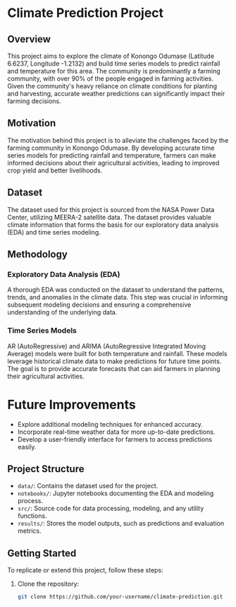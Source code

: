 # Climate Prediction Project

## Overview

This project aims to explore the climate of Konongo Odumase (Latitude 6.6237, Longitude -1.2132) and build time series models to predict rainfall and temperature for this area. The community is predominantly a farming community, with over 90% of the people engaged in farming activities. Given the community's heavy reliance on climate conditions for planting and harvesting, accurate weather predictions can significantly impact their farming decisions.

## Motivation

The motivation behind this project is to alleviate the challenges faced by the farming community in Konongo Odumase. By developing accurate time series models for predicting rainfall and temperature, farmers can make informed decisions about their agricultural activities, leading to improved crop yield and better livelihoods.

## Dataset

The dataset used for this project is sourced from the NASA Power Data Center, utilizing MEERA-2 satellite data. The dataset provides valuable climate information that forms the basis for our exploratory data analysis (EDA) and time series modeling.

## Methodology

### Exploratory Data Analysis (EDA)

A thorough EDA was conducted on the dataset to understand the patterns, trends, and anomalies in the climate data. This step was crucial in informing subsequent modeling decisions and ensuring a comprehensive understanding of the underlying data.

### Time Series Models

AR (AutoRegressive) and ARIMA (AutoRegressive Integrated Moving Average) models were built for both temperature and rainfall. These models leverage historical climate data to make predictions for future time points. The goal is to provide accurate forecasts that can aid farmers in planning their agricultural activities.

# Future Improvements

- Explore additional modeling techniques for enhanced accuracy.
- Incorporate real-time weather data for more up-to-date predictions.
- Develop a user-friendly interface for farmers to access predictions easily.


## Project Structure

- `data/`: Contains the dataset used for the project.
- `notebooks/`: Jupyter notebooks documenting the EDA and modeling process.
- `src/`: Source code for data processing, modeling, and any utility functions.
- `results/`: Stores the model outputs, such as predictions and evaluation metrics.

## Getting Started

To replicate or extend this project, follow these steps:

1. Clone the repository:

   ```bash
   git clone https://github.com/your-username/climate-prediction.git
